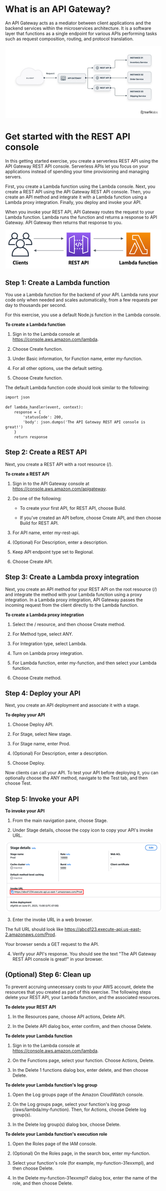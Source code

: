 # What is an API Gateway?

An API Gateway acts as a mediator between client applications and the backend services within the microservices architecture. It is a software layer that functions as a single endpoint for various APIs performing tasks such as request composition, routing, and protocol translation. 

![alt text](images/img1.png)

# Get started with the REST API console

In this getting started exercise, you create a serverless REST API using the API Gateway REST API console. Serverless APIs let you focus on your applications instead of spending your time provisioning and managing servers.   

First, you create a Lambda function using the Lambda console. Next, you create a REST API using the API Gateway REST API console. Then, you create an API method and integrate it with a Lambda function using a Lambda proxy integration. Finally, you deploy and invoke your API.  

When you invoke your REST API, API Gateway routes the request to your Lambda function. Lambda runs the function and returns a response to API Gateway. API Gateway then returns that response to you.  

![alt text](images/img2.png)

## Step 1: Create a Lambda function

You use a Lambda function for the backend of your API. Lambda runs your code only when needed and scales automatically, from a few requests per day to thousands per second.

For this exercise, you use a default Node.js function in the Lambda console.

**To create a Lambda function** 
1. Sign in to the Lambda console at https://console.aws.amazon.com/lambda.

2. Choose Create function.

3. Under Basic information, for Function name, enter my-function.

4. For all other options, use the default setting.

5. Choose Create function.

The default Lambda function code should look similar to the following:

```
import json

def lambda_handler(event, context):
    response = {
        'statusCode': 200,
        'body': json.dumps('The API Gateway REST API console is great!')
    }
    return response

```

## Step 2: Create a REST API

Next, you create a REST API with a root resource (/).  

**To create a REST API**

1. Sign in to the API Gateway console at https://console.aws.amazon.com/apigateway.

2. Do one of the following:

    * To create your first API, for REST API, choose Build.

    * If you've created an API before, choose Create API, and then choose Build for REST API.

3. For API name, enter my-rest-api.

4. (Optional) For Description, enter a description.

5. Keep API endpoint type set to Regional.

6. Choose Create API.

## Step 3: Create a Lambda proxy integration

Next, you create an API method for your REST API on the root resource (/) and integrate the method with your Lambda function using a proxy integration. In a Lambda proxy integration, API Gateway passes the incoming request from the client directly to the Lambda function.

**To create a Lambda proxy integration**

1. Select the / resource, and then choose Create method.

2. For Method type, select ANY.

3. For Integration type, select Lambda.

4. Turn on Lambda proxy integration.

5. For Lambda function, enter my-function, and then select your Lambda function.

6. Choose Create method.


## Step 4: Deploy your API

Next, you create an API deployment and associate it with a stage.

**To deploy your API**
1. Choose Deploy API.

2. For Stage, select New stage.

3. For Stage name, enter Prod.

4. (Optional) For Description, enter a description.

5. Choose Deploy.

Now clients can call your API. To test your API before deploying it, you can optionally choose the ANY method, navigate to the Test tab, and then choose Test.

## Step 5: Invoke your API

**To invoke your API**
1. From the main navigation pane, choose Stage.

2. Under Stage details, choose the copy icon to copy your API's invoke URL.

![alt text](images/img3.png)

3. Enter the invoke URL in a web browser.  

The full URL should look like https://abcd123.execute-api.us-east-2.amazonaws.com/Prod.  

Your browser sends a GET request to the API.  

4. Verify your API's response. You should see the text "The API Gateway REST API console is great!" in your browser.  

## (Optional) Step 6: Clean up

To prevent accruing unnecessary costs to your AWS account, delete the resources that you created as part of this exercise. The following steps delete your REST API, your Lambda function, and the associated resources.  

**To delete your REST API**

1. In the Resources pane, choose API actions, Delete API.

2. In the Delete API dialog box, enter confirm, and then choose Delete.

**To delete your Lambda function**

1. Sign in to the Lambda console at https://console.aws.amazon.com/lambda.

2. On the Functions page, select your function. Choose Actions, Delete.

3. In the Delete 1 functions dialog box, enter delete, and then choose Delete.

**To delete your Lambda function's log group**

1. Open the Log groups page of the Amazon CloudWatch console.

2. On the Log groups page, select your function's log group (/aws/lambda/my-function). Then, for Actions, choose Delete log group(s).

3. In the Delete log group(s) dialog box, choose Delete.

**To delete your Lambda function's execution role**

1. Open the Roles page of the IAM console.

2. (Optional) On the Roles page, in the search box, enter my-function.

3. Select your function's role (for example, my-function-31exxmpl), and then choose Delete.

4. In the Delete my-function-31exxmpl? dialog box, enter the name of the role, and then choose Delete.